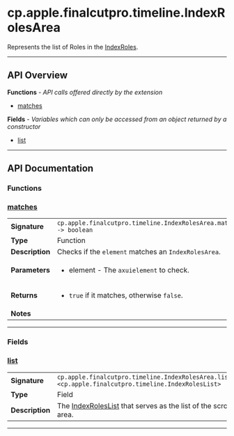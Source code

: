 # cp.apple.finalcutpro.timeline.IndexRolesArea

Represents the list of Roles in the [IndexRoles](cp.apple.finalcutpro.timeline.IndexRoles.md).

---

## API Overview
**Functions** - _API calls offered directly by the extension_
 * [matches](#matches)

**Fields** - _Variables which can only be accessed from an object returned by a constructor_
 * [list](#list)


---

## API Documentation

### Functions


### [matches](#matches)

|                                             |                                                                                     |
| --------------------------------------------|-------------------------------------------------------------------------------------|
| **Signature**                               | `cp.apple.finalcutpro.timeline.IndexRolesArea.matches(element) -> boolean`                                                                    |
| **Type**                                    | Function                                                                     |
| **Description**                             | Checks if the `element` matches an `IndexRolesArea`.                                                                     |
| **Parameters**                              | <ul><li>element	- The `axuielement` to check.</li></ul> |
| **Returns**                                 | <ul><li>`true` if it matches, otherwise `false`.</li></ul>          |
| **Notes**                                   | <ul></ul>                |

---
### Fields


### [list](#list)

|                                             |                                                                                     |
| --------------------------------------------|-------------------------------------------------------------------------------------|
| **Signature**                               | `cp.apple.finalcutpro.timeline.IndexRolesArea.list <cp.apple.finalcutpro.timeline.IndexRolesList>`                                                                    |
| **Type**                                    | Field                                                                     |
| **Description**                             | The [IndexRolesList](cp.apple.finalcutpro.timeline.IndexRolesList.md) that serves as the list of the scroll area.                                                                     |

---
